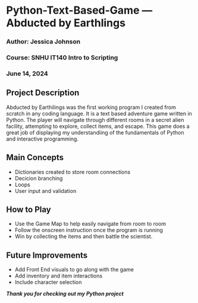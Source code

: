# Python-Text-Based-Game — Abducted by Earthlings

### Author: Jessica Johnson
### Course: SNHU IT140 Intro to Scripting
### June 14, 2024

## Project Description
Abducted by Earthilings was the first working program I created from scratch in any coding language. It is a text based adventure game written in Python. The player will navigate through different rooms in a secret alien facility, attempting to explore, collect items, and escape. This game does a great job of displaying my understandiing of the fundamentals of Python and interactive programming.

## Main Concepts
- Dictionaries created to store room connections
- Decicion branching
- Loops
- User input and validation

## How to Play
- Use the Game Map to help easily navigate from room to room
- Follow the onscreen instruction once the program is running
- Win by collecting the items and then battle the scientist.

## Future Improvements
- Add Front End visuals to go along with the game
- Add inventory and item interactions
- Include character selection

***Thank you for checking out my Python project***
